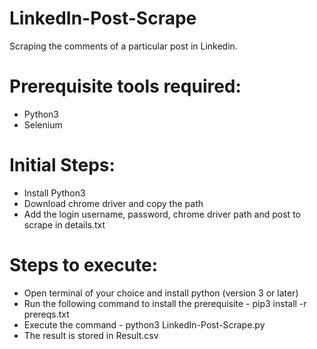 # LinkedIn-Post-Scrape
Scraping the comments of a particular post in Linkedin.

# Prerequisite tools required:
- Python3
- Selenium

# Initial Steps:
- Install Python3
- Download chrome driver and copy the path
- Add the login username, password, chrome driver path and post to scrape in details.txt

# Steps to execute:
- Open terminal of your choice and install python (version 3 or later)
- Run the following command to install the prerequisite - pip3 install -r prereqs.txt
- Execute the command - python3 LinkedIn-Post-Scrape.py 
- The result is stored in Result.csv

